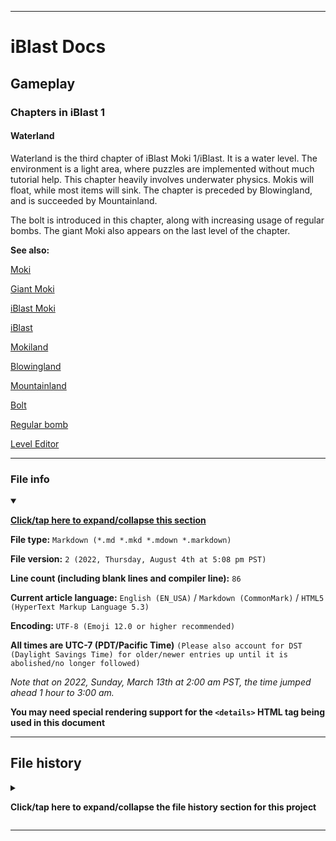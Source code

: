 
***

# iBlast Docs

## Gameplay

### Chapters in iBlast 1

#### Waterland

Waterland is the third chapter of iBlast Moki 1/iBlast. It is a water level. The environment is a light area, where puzzles are implemented without much tutorial help. This chapter heavily involves underwater physics. Mokis will float, while most items will sink. The chapter is preceded by Blowingland, and is succeeded by Mountainland.

The bolt is introduced in this chapter, along with increasing usage of regular bombs. The giant Moki also appears on the last level of the chapter.

**See also:**

[Moki](/Docs/Gameplay/Elements/Characters/Moki/)

[Giant Moki](/Docs/Gameplay/Elements/Characters/Moki/Giant/)

[iBlast Moki](/Docs/History/iBlast_Moki/1/)

[iBlast](/Docs/Gameplay/Games/iBlast/1/)

[Mokiland](/Docs/Gameplay/Chapters/1/Mokiland/)

[Blowingland](/Docs/Gameplay/Chapters/1/Blowingland/)

[Mountainland](/Docs/Gameplay/Chapters/1/Mountainland/)

[Bolt](/Docs/Gameplay/Elements/Puzzle-items/Bolt/)

[Regular bomb](/Docs/Gameplay/Elements/Puzzle-items/Bombs/Regular/)

[Level Editor](/Docs/Gameplay/Level-Editor/)

***

### File info

<details open><summary><p lang="en"><b><u>Click/tap here to expand/collapse this section</u></b></p></summary>

**File type:** `Markdown (*.md *.mkd *.mdown *.markdown)`

**File version:** `2 (2022, Thursday, August 4th at 5:08 pm PST)`

**Line count (including blank lines and compiler line):** `86`

**Current article language:** `English (EN_USA)` / `Markdown (CommonMark)` / `HTML5 (HyperText Markup Language 5.3)`

**Encoding:** `UTF-8 (Emoji 12.0 or higher recommended)`

**All times are UTC-7 (PDT/Pacific Time)** `(Please also account for DST (Daylight Savings Time) for older/newer entries up until it is abolished/no longer followed)`

_Note that on 2022, Sunday, March 13th at 2:00 am PST, the time jumped ahead 1 hour to 3:00 am._

**You may need special rendering support for the `<details>` HTML tag being used in this document**

</details>

***

## File history

<details><summary><p lang="en"><b>Click/tap here to expand/collapse the file history section for this project</b></p></summary>

<details><summary><p lang="en"><b>Version 1 (2022, Thursday, August 4th at 5:02 pm PST)</b></p></summary>

**This version was made by:** [`@seanpm2001`](https://github.com/seanpm2001/)

> Changes:

- [x] Started the file
- [x] Added the title section
- [x] Added the `main` section
- [x] Added the `file info` section
- [x] Added the `file history` section
- [ ] No other changes in version 1

</details>

<details><summary><p lang="en"><b>Version 2 (2022, Thursday, August 4th at 5:08 pm PST)</b></p></summary>

**This version was made by:** [`@seanpm2001`](https://github.com/seanpm2001/)

> Changes:

- [x] Removed a boilerplate reference to something that isn't correct (Mokis don't appear in Halloween form, that is Blowingland only)
- [x] Added the `file info` section
- [x] Added the `file history` section
- [ ] No other changes in version 2

</details>

</details>

***

